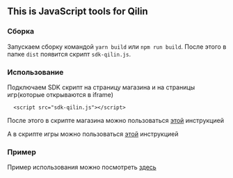 ## This is JavaScript tools for Qilin

### Сборка

Запускаем сборку командой `yarn build` или `npm run build`.
После этого в папке `dist` появится скрипт `sdk-qilin.js`.

### Использование

Подключаем SDK скрипт на страницу магазина и на страницы игр(которые открываются в iframe)

`  <script src="sdk-qilin.js"></script>`

После этого в скрипте магазина можно пользоваться [этой](qilin_parent.md) инструкцией

А в скрипте игры можно пользоваться [этой](qilin_frame.md) инструкцией

### Пример

Пример использования можно посмотреть [здесь](examples/example.md)
